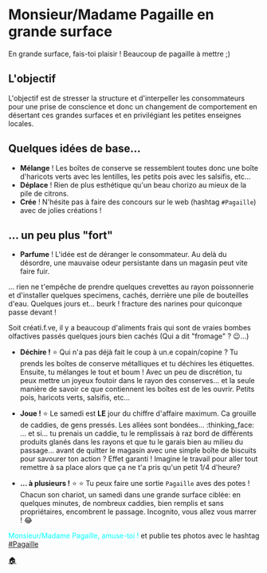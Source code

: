 # Monsieur/Madame Pagaille en grande surface

En grande surface, fais-toi plaisir ! Beaucoup de pagaille à mettre ;)

## L'objectif

L'objectif est de stresser la structure et d'interpeller les consommateurs pour une prise de conscience et donc un changement de comportement en désertant ces grandes surfaces et en privilégiant les petites enseignes locales.

## Quelques idées de base...

- **Mélange** ! Les boîtes de conserve se ressemblent toutes donc une boîte d'haricots verts avec les lentilles, les petits pois avec les salsifis, etc...
- **Déplace** ! Rien de plus esthétique qu'un beau chorizo au mieux de la pile de citrons.
- **Crée** ! N'hésite pas à faire des concours sur le web (hashtag `#Pagaille`) avec de jolies créations ! 

## ... un peu plus "fort"

- **Parfume** !
L'idée est de déranger le consommateur. Au delà du désordre, une mauvaise odeur persistante dans un magasin peut vite faire fuir.

... rien ne t'empêche de prendre quelques crevettes au rayon poissonnerie et d'installer quelques specimens, cachés, derrière une pile de bouteilles d'eau. Quelques jours et... beurk ! fracture des narines pour quiconque passe devant !

Soit créati.f.ve, il y a beaucoup d'aliments frais qui sont de vraies bombes olfactives passés quelques jours bien cachés (Qui a dit "fromage" ? :wink:...)

- **Déchire !** :star:
Qui n'a pas déjà fait le coup à un.e copain/copine ? Tu prends les boîtes de conserve métalliques et tu déchires les étiquettes. Ensuite, tu mélanges le tout et boum ! Avec un peu de discrétion, tu peux mettre un joyeux foutoir dans le rayon des conserves... et la seule manière de savoir ce que contiennent les boîtes est de les ouvrir. Petits pois, haricots verts, salsifis, etc... 

- **Joue !** :star:
Le samedi est **LE** jour du chiffre d'affaire maximum. Ca grouille de caddies, de gens pressés. Les allées sont bondées... :thinking_face: ... et si... tu prenais un caddie, tu le remplissais à raz bord de différents produits glanés dans les rayons et que tu le garais bien au milieu du passage... avant de quitter le magasin avec une simple boîte de biscuits pour savourer ton action ? Effet garanti ! Imagine le travail pour aller tout remettre à sa place alors que ça ne t'a pris qu'un petit 1/4 d'heure?

- **... à plusieurs !** :star: :star:
Tu peux faire une sortie `Pagaille` aves des potes ! Chacun son chariot, un samedi dans une grande surface ciblée: en quelques minutes, de nombreux caddies, bien remplis et sans propriétaires, encombrent le passage. Incognito, vous allez vous marrer ! :joy:

<span style="color:cyan">Monsieur/Madame Pagaille, amuse-toi !</span> et publie tes photos avec le hashtag [#Pagaille](https://twitter.com/search?q=%23pagaille&src=typed_query)

[:house:](README.md)